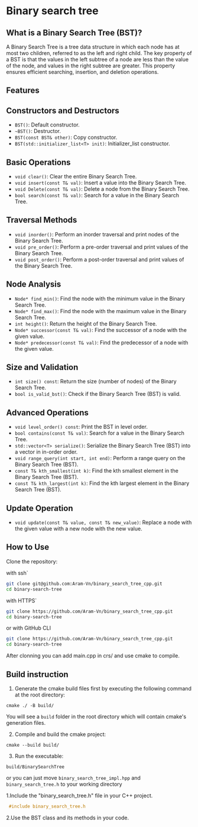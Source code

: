 # Binary search tree

## What is a Binary Search Tree (BST)?
A Binary Search Tree is a tree data structure in which each node has at most two children, referred to as the left and right child. The key property of a BST is that the values in the left subtree of a node are less than the value of the node, and values in the right subtree are greater. This property ensures efficient searching, insertion, and deletion operations.

## Features
## Constructors and Destructors

- `BST()`: Default constructor.
- `~BST()`: Destructor.
- `BST(const BST& other)`: Copy constructor.
- `BST(std::initializer_list<T> init)`: Initializer_list constructor.

## Basic Operations

- `void clear()`: Clear the entire Binary Search Tree.
- `void insert(const T& val)`: Insert a value into the Binary Search Tree.
- `void Delete(const T& val)`: Delete a node from the Binary Search Tree.
- `bool search(const T& val)`: Search for a value in the Binary Search Tree.

## Traversal Methods

- `void inorder()`: Perform an inorder traversal and print nodes of the Binary Search Tree.
- `void pre_order()`: Perform a pre-order traversal and print values of the Binary Search Tree.
- `void post_order()`: Perform a post-order traversal and print values of the Binary Search Tree.

## Node Analysis

- `Node* find_min()`: Find the node with the minimum value in the Binary Search Tree.
- `Node* find_max()`: Find the node with the maximum value in the Binary Search Tree.
- `int height()`: Return the height of the Binary Search Tree.
- `Node* successor(const T& val)`: Find the successor of a node with the given value.
- `Node* predecessor(const T& val)`: Find the predecessor of a node with the given value.

## Size and Validation

- `int size() const`: Return the size (number of nodes) of the Binary Search Tree.
- `bool is_valid_bst()`: Check if the Binary Search Tree (BST) is valid.

## Advanced Operations

- `void level_order() const`: Print the BST in level order.
- `bool contains(const T& val)`: Search for a value in the Binary Search Tree.
- `std::vector<T> serialize()`: Serialize the Binary Search Tree (BST) into a vector in in-order order.
- `void range_query(int start, int end)`: Perform a range query on the Binary Search Tree (BST).
- `const T& kth_smallest(int k)`: Find the kth smallest element in the Binary Search Tree (BST).
- `const T& kth_largest(int k)`: Find the kth largest element in the Binary Search Tree (BST).

## Update Operation

- `void update(const T& value, const T& new_value)`: Replace a node with the given value with a new node with the new value.

## How to Use
Clone the repository:

with ssh`
   ```bash
   git clone git@github.com:Aram-Vn/binary_search_tree_cpp.git
   cd binary-search-tree
   ```
with HTTPS`       
   ```bash
   git clone https://github.com/Aram-Vn/binary_search_tree_cpp.git
   cd binary-search-tree
   ```
or with GitHub CLI
   ```bash
   git clone https://github.com/Aram-Vn/binary_search_tree_cpp.git
   cd binary-search-tree
   ```

After clonning you can add main.cpp in crs/ and use cmake to compile.

## Build instruction
1. Generate the cmake build files first by executing the following command at the root directory:
```
cmake ./ -B build/
```
You will see a `build` folder in the root directory which will contain cmake's generation files.

2. Compile and build the cmake project:
```
cmake --build build/
```

3. Run the executable:
```
build/BinarySearchTree
```

or you can just move `binary_search_tree_impl.hpp` and `binary_search_tree.h` to your working directory 

1.Include the "binary_search_tree.h" file in your C++ project.
   ```cpp
    #include binary_search_tree.h
   ```
2.Use the BST class and its methods in your code.
